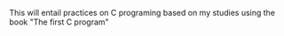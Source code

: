  This will entail practices on C programing based on my studies using the book "The first C program"
